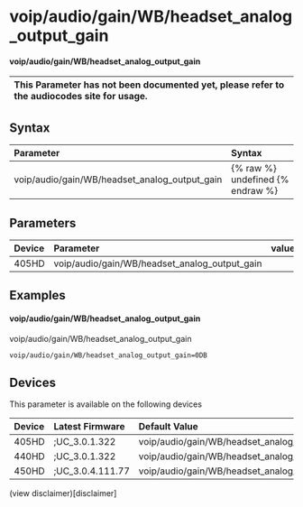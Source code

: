 ﻿---
description: voip/audio/gain/WB/headset_analog_output_gain
search:
    keywords: ['voip','audio','gain','WB','headset_analog_output_gain']
---

# voip/audio/gain/WB/headset_analog_output_gain

#### voip/audio/gain/WB/headset_analog_output_gain


| This Parameter has not been documented yet, please refer to the audiocodes site for usage.  |
| :--- |

## Syntax
| Parameter | Syntax |
| :--- | :--- |
|voip/audio/gain/WB/headset_analog_output_gain | {% raw %} undefined {% endraw %} |

## Parameters
|Device|Parameter|value|Description|
|:---|:---|:---|:---|
| 405HD | voip/audio/gain/WB/headset_analog_output_gain |  |  |

## Examples
#### voip/audio/gain/WB/headset_analog_output_gain

voip/audio/gain/WB/headset_analog_output_gain

```
voip/audio/gain/WB/headset_analog_output_gain=0DB
```

## Devices
This parameter is available on the following devices

| Device | Latest Firmware | Default Value |
|:---|:---|:---|
| 405HD | ;UC_3.0.1.322 | voip/audio/gain/WB/headset_analog_output_gain=0DB 
| 440HD | ;UC_3.0.1.322 | voip/audio/gain/WB/headset_analog_output_gain=0DB 
| 450HD | ;UC_3.0.4.111.77 | voip/audio/gain/WB/headset_analog_output_gain=0DB 

(view disclaimer)[disclaimer]
